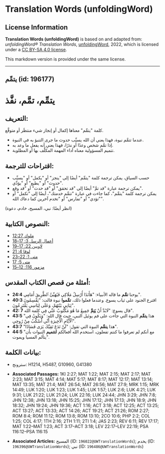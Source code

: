 # Translation Words (unfoldingWord)

## License Information

**Translation Words (unfoldingWord)** is based on and adapted from: _unfoldingWord® Translation Words_, [unfoldingWord](https://unfoldingword.org/utw), 2022, which is licensed under a [CC BY-SA 4.0 license](https://creativecommons.org/licenses/by-sa/4.0/legalcode.en).

This markdown version is provided under the same license.



--------------------------------

## يتمِّم (id: 196177)

يتمِّم، تمَّم، نفَّذ
====================

التعريف:
--------

كلمة "يتمِّم" معناها إكمال أو إنجاز شيء منتظَر أو متوقَّع.

* عندما تتمَّم نبوة، فهذا يعني أن الله يسبِّب حدوث ما جرى التنبؤ به في النبوة.
* إذا تمَّم شخص وعدًا أو نذرًا، فهذا يعني أنه يفعل ما وعد به.
* تتميم المسؤولية معناه أداء المهمة المكلَّف بها أو المطلوبة.

اقتراحات للترجمة:
-----------------

* حسب السياق، يمكن ترجمة كلمة "يتمِّم" أيضًا إلى "ينجز" أو "يكمل" أو "يسبِّب حدوث" أو "يطيع" أو "يؤدِّي".
* يمكن ترجمة عبارة "قد تمَّ" أيضًا إلى "قد تحقق" أو "قد حدث" أو "قد وقع".
* يمكن ترجمة كلمة "يتمِّم"، كما جاءت في عبارة "تتمِّم خدمتك"، أيضًا إلى "تكمل" أو "تؤدي" أو "تمارس" أو "تخدم آخرين كما دعاك الله".

(انظر أيضًا: نبي، المسيح، خادم، دعوة)

النصوص الكتابية:
----------------

* [1ملوك 2:27](https://ref.ly/1Kgs2:27)
* [أعمال الرسل 3: 17–18](https://ref.ly/Acts3:17-Acts3:18)
* [لاويين 22: 17–19](https://ref.ly/Lev22:17-Lev22:19)
* [لوقا 4: 21](https://ref.ly/Luke4:21)
* [متى 1: 22–23](https://ref.ly/Matt1:22-Matt1:23)
* [متى 5: 17](https://ref.ly/Matt5:17)
* [مزمور 116: 12–15](https://ref.ly/Ps116:12-Ps116:15)

أمثلة من قصص الكتاب المقدس:
---------------------------

* **24:4** يوحنا **تمَّم** ما قاله الأنبياء: "هَأَنَذَا أُرْسِلُ مَلَاكِي فَيُهَيِّئُ ٱلطَّرِيقَ أَمَامِي".
* **40:3** اقترع الجنود على ثياب يسوع. وعندما فعلوا ذلك، **تمَّموا** نبوة قالت: "يَقْسِمُونَ ثِيَابِي بَيْنَهُمْ، وَعَلَى لِبَاسِي يَقْتَرِعُونَ".
* **42: 7** قال يسوع: "لَابُدَّ أَنْ **يَتِمَّ** جَمِيعُ مَا هُوَ مَكْتُوبٌ عَنِّي فِي كلمة الله".
* **43:5** "هذا **يتمِّم** النبوة التي جاءت على فم يوئيل النبي، حيث قال الله: "وَيَكُونُ فِي ٱلْأَيَّامِ ٱلْأَخِيرَةِ أَنِّي أَسْكُبُ مِنْ رُوحِي".
* **43:7** "هذا **يتمِّم** النبوة التي تقول: "لَنْ تَدَعَ تَقِيَّكَ يَرَى فَسَادًا".
* **44:5** "مع أنكم لم تعرفوا ما كنتم تفعلون، استخدم الله أفعالكم **لتتميم** النبوات بأن يتألم المسيا ويموت".

بيانات الكلمة:
--------------

* سترونج: H1214, H5487, G10960, G41380

* **Associated Passages:** 1KI 2:27; MAT 1:22; MAT 2:15; MAT 2:17; MAT 2:23; MAT 3:15; MAT 4:14; MAT 5:17; MAT 8:17; MAT 12:17; MAT 13:14; MAT 13:35; MAT 21:4; MAT 26:54; MAT 26:56; MAT 27:9; MRK 1:15; MRK 14:49; LUK 1:20; LUK 1:23; LUK 1:45; LUK 1:57; LUK 2:6; LUK 4:21; LUK 9:31; LUK 21:22; LUK 21:24; LUK 22:16; LUK 24:44; JHN 3:29; JHN 7:8; JHN 12:38; JHN 13:18; JHN 15:25; JHN 17:12; JHN 17:13; JHN 18:9; JHN 18:32; JHN 19:24; JHN 19:36; ACT 1:16; ACT 3:18; ACT 12:25; ACT 13:25; ACT 13:27; ACT 13:33; ACT 14:26; ACT 19:21; ACT 21:26; ROM 2:27; ROM 8:4; ROM 11:12; ROM 13:8; ROM 13:10; 2CO 10:6; PHP 2:2; COL 1:25; COL 4:17; 1TH 2:16; 2TH 1:11; 2TI 1:4; JAS 2:23; REV 6:11; REV 17:17; MAT 1:22–MAT 1:23; ACT 3:17–ACT 3:18; LEV 22:17–LEV 22:19; PSA 116:12–PSA 116:15
* **Associated Articles:** المسيح (ID: `196022@UWTranslationWords`); يخدم (ID: `196396@UWTranslationWords`); نبي (ID: `196486@UWTranslationWords`)

